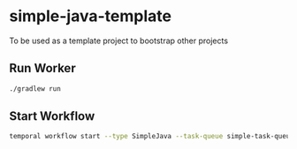 # simple-java-template

To be used as a template project to bootstrap other projects

## Run Worker
```bash
./gradlew run
```

## Start Workflow
```bash
temporal workflow start --type SimpleJava --task-queue simple-task-queue --input '{"val":"foo"}'
```
